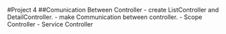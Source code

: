 #Project 4
##Comunication Between Controller
	- create ListController and DetailController.
	- make Communication between controller.
	- Scope Controller
	- Service Controller
	

